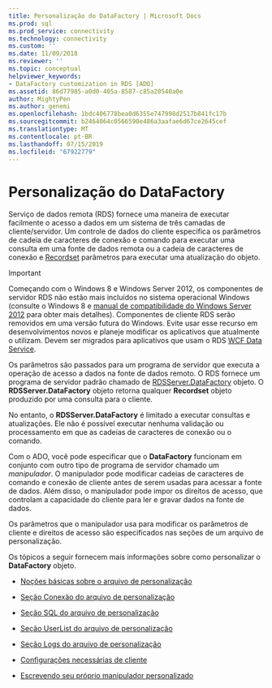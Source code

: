 ```yaml
---
title: Personalização do DataFactory | Microsoft Docs
ms.prod: sql
ms.prod_service: connectivity
ms.technology: connectivity
ms.custom: ''
ms.date: 11/09/2018
ms.reviewer: ''
ms.topic: conceptual
helpviewer_keywords:
- DataFactory customization in RDS [ADO]
ms.assetid: 86d77985-a0d0-405a-8587-c85a20540a0e
author: MightyPen
ms.author: genemi
ms.openlocfilehash: 1bdc406778bea0d6355e747998d2517b841fc17b
ms.sourcegitcommit: b2464064c0566590e486a3aafae6d67ce2645cef
ms.translationtype: MT
ms.contentlocale: pt-BR
ms.lasthandoff: 07/15/2019
ms.locfileid: "67922779"
---
```

# <a name="datafactory-customization"></a>Personalização do DataFactory
Serviço de dados remota (RDS) fornece uma maneira de executar facilmente o acesso a dados em um sistema de três camadas de cliente/servidor. Um controle de dados do cliente especifica os parâmetros de cadeia de caracteres de conexão e comando para executar uma consulta em uma fonte de dados remota ou a cadeia de caracteres de conexão e [Recordset](../../../ado/reference/ado-api/recordset-object-ado.md) parâmetros para executar uma atualização do objeto.  
  
> [!IMPORTANT]
>  Começando com o Windows 8 e Windows Server 2012, os componentes de servidor RDS não estão mais incluídos no sistema operacional Windows (consulte o Windows 8 e [manual de compatibilidade do Windows Server 2012](https://www.microsoft.com/download/details.aspx?id=27416) para obter mais detalhes). Componentes de cliente RDS serão removidos em uma versão futura do Windows. Evite usar esse recurso em desenvolvimentos novos e planeje modificar os aplicativos que atualmente o utilizam. Devem ser migrados para aplicativos que usam o RDS [WCF Data Service](https://go.microsoft.com/fwlink/?LinkId=199565).  
  
 Os parâmetros são passados para um programa de servidor que executa a operação de acesso a dados na fonte de dados remoto. O RDS fornece um programa de servidor padrão chamado de [RDSServer.DataFactory](../../../ado/reference/rds-api/datafactory-object-rdsserver.md) objeto. O **RDSServer.DataFactory** objeto retorna qualquer **Recordset** objeto produzido por uma consulta para o cliente.  
  
 No entanto, o **RDSServer.DataFactory** é limitado a executar consultas e atualizações. Ele não é possível executar nenhuma validação ou processamento em que as cadeias de caracteres de conexão ou o comando.  
  
 Com o ADO, você pode especificar que o **DataFactory** funcionam em conjunto com outro tipo de programa de servidor chamado um *manipulador*. O manipulador pode modificar cadeias de caracteres de comando e conexão de cliente antes de serem usadas para acessar a fonte de dados. Além disso, o manipulador pode impor os direitos de acesso, que controlam a capacidade do cliente para ler e gravar dados na fonte de dados.  
  
 Os parâmetros que o manipulador usa para modificar os parâmetros de cliente e direitos de acesso são especificados nas seções de um arquivo de personalização.  
  
 Os tópicos a seguir fornecem mais informações sobre como personalizar o **DataFactory** objeto.  
  
-   [Noções básicas sobre o arquivo de personalização](../../../ado/guide/remote-data-service/understanding-the-customization-file.md)  
  
-   [Seção Conexão do arquivo de personalização](../../../ado/guide/remote-data-service/customization-file-connect-section.md)  
  
-   [Seção SQL do arquivo de personalização](../../../ado/guide/remote-data-service/customization-file-sql-section.md)  
  
-   [Seção UserList do arquivo de personalização](../../../ado/guide/remote-data-service/customization-file-userlist-section.md)  
  
-   [Seção Logs do arquivo de personalização](../../../ado/guide/remote-data-service/customization-file-logs-section.md)  
  
-   [Configurações necessárias de cliente](../../../ado/guide/remote-data-service/required-client-settings.md)  
  
-   [Escrevendo seu próprio manipulador personalizado](../../../ado/guide/remote-data-service/writing-your-own-customized-handler.md)


